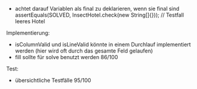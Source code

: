 - achtet darauf Variablen als final zu deklarieren, wenn sie final sind
 assertEquals(SOLVED, InsectHotel.check(new String[]{})); // Testfall leeres Hotel

Implementierung:
- isColumnValid und isLineValid könnte in einem Durchlauf implementiert werden (hier wird oft durch das gesamte Feld gelaufen)
- fill sollte für solve benutzt werden
86/100

Test: 
+ übersichtliche Testfälle
95/100
